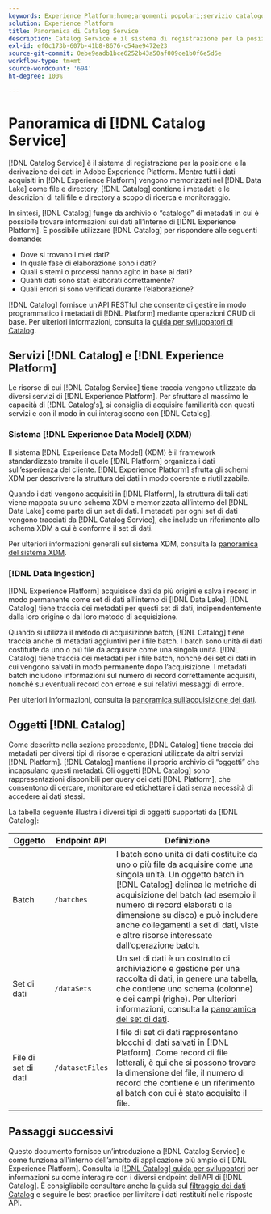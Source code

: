 ```yaml
---
keywords: Experience Platform;home;argomenti popolari;servizio catalogo;catalogo;Catalog Service;posizione dati;gestione dei dati;gestione dati;lineage;derivazione;catalogo;abilitare set di dati
solution: Experience Platform
title: Panoramica di Catalog Service
description: Catalog Service è il sistema di registrazione per la posizione e la derivazione dei dati in Adobe Experience Platform. Mentre tutti i dati acquisiti in Experience Platform vengono memorizzati nel data lake come file e directory, il servizio Catalog contiene i metadati e le descrizioni di tali file e directory a scopo di ricerca e monitoraggio.
exl-id: ef0c173b-607b-41b8-8676-c54ae9472e23
source-git-commit: 0ebe9eadb1bce6252b43a50af009ce1b0f6e5d6e
workflow-type: tm+mt
source-wordcount: '694'
ht-degree: 100%

---
```


# Panoramica di [!DNL Catalog Service]

[!DNL Catalog Service] è il sistema di registrazione per la posizione e la derivazione dei dati in Adobe Experience Platform. Mentre tutti i dati acquisiti in [!DNL Experience Platform] vengono memorizzati nel [!DNL Data Lake] come file e directory, [!DNL Catalog] contiene i metadati e le descrizioni di tali file e directory a scopo di ricerca e monitoraggio.

In sintesi, [!DNL Catalog] funge da archivio o “catalogo” di metadati in cui è possibile trovare informazioni sui dati all’interno di [!DNL Experience Platform]. È possibile utilizzare [!DNL Catalog] per rispondere alle seguenti domande:

* Dove si trovano i miei dati?
* In quale fase di elaborazione sono i dati?
* Quali sistemi o processi hanno agito in base ai dati?
* Quanti dati sono stati elaborati correttamente?
* Quali errori si sono verificati durante l’elaborazione?

[!DNL Catalog] fornisce un’API RESTful che consente di gestire in modo programmatico i metadati di [!DNL Platform] mediante operazioni CRUD di base. Per ulteriori informazioni, consulta la [guida per sviluppatori di Catalog](api/getting-started.md).

## Servizi [!DNL Catalog] e [!DNL Experience Platform]

Le risorse di cui [!DNL Catalog Service] tiene traccia vengono utilizzate da diversi servizi di [!DNL Experience Platform]. Per sfruttare al massimo le capacità di [!DNL Catalog's], si consiglia di acquisire familiarità con questi servizi e con il modo in cui interagiscono con [!DNL Catalog].

### Sistema [!DNL Experience Data Model] (XDM) 

Il sistema [!DNL Experience Data Model] (XDM) è il framework standardizzato tramite il quale [!DNL Platform] organizza i dati sull’esperienza del cliente. [!DNL Experience Platform] sfrutta gli schemi XDM per descrivere la struttura dei dati in modo coerente e riutilizzabile.

Quando i dati vengono acquisiti in [!DNL Platform], la struttura di tali dati viene mappata su uno schema XDM e memorizzata all’interno del [!DNL Data Lake] come parte di un set di dati. I metadati per ogni set di dati vengono tracciati da [!DNL Catalog Service], che include un riferimento allo schema XDM a cui è conforme il set di dati.

Per ulteriori informazioni generali sul sistema XDM, consulta la [panoramica del sistema XDM](../xdm/home.md).

### [!DNL Data Ingestion]

[!DNL Experience Platform] acquisisce dati da più origini e salva i record in modo permanente come set di dati all’interno di [!DNL Data Lake]. [!DNL Catalog] tiene traccia dei metadati per questi set di dati, indipendentemente dalla loro origine o dal loro metodo di acquisizione.

Quando si utilizza il metodo di acquisizione batch, [!DNL Catalog] tiene traccia anche di metadati aggiuntivi per i file batch. I batch sono unità di dati costituite da uno o più file da acquisire come una singola unità. [!DNL Catalog] tiene traccia dei metadati per i file batch, nonché dei set di dati in cui vengono salvati in modo permanente dopo l’acquisizione. I metadati batch includono informazioni sul numero di record correttamente acquisiti, nonché su eventuali record con errore e sui relativi messaggi di errore.

Per ulteriori informazioni, consulta la [panoramica sull’acquisizione dei dati](../ingestion/home.md).

## Oggetti [!DNL Catalog]

Come descritto nella sezione precedente, [!DNL Catalog] tiene traccia dei metadati per diversi tipi di risorse e operazioni utilizzate da altri servizi [!DNL Platform]. [!DNL Catalog] mantiene il proprio archivio di “oggetti” che incapsulano questi metadati. Gli oggetti [!DNL Catalog] sono rappresentazioni disponibili per query dei dati [!DNL Platform], che consentono di cercare, monitorare ed etichettare i dati senza necessità di accedere ai dati stessi.

La tabella seguente illustra i diversi tipi di oggetti supportati da [!DNL Catalog]:

| Oggetto | Endpoint API | Definizione |
|---|---|---|
| Batch | `/batches` | I batch sono unità di dati costituite da uno o più file da acquisire come una singola unità. Un oggetto batch in [!DNL Catalog] delinea le metriche di acquisizione del batch (ad esempio il numero di record elaborati o la dimensione su disco) e può includere anche collegamenti a set di dati, viste e altre risorse interessate dall’operazione batch. |
| Set di dati | `/dataSets` | Un set di dati è un costrutto di archiviazione e gestione per una raccolta di dati, in genere una tabella, che contiene uno schema (colonne) e dei campi (righe). Per ulteriori informazioni, consulta la [panoramica dei set di dati](./datasets/overview.md). |
| File di set di dati | `/datasetFiles` | I file di set di dati rappresentano blocchi di dati salvati in [!DNL Platform]. Come record di file letterali, è qui che si possono trovare la dimensione del file, il numero di record che contiene e un riferimento al batch con cui è stato acquisito il file. |

## Passaggi successivi

Questo documento fornisce un’introduzione a [!DNL Catalog Service] e come funziona all&#39;interno dell’ambito di applicazione più ampio di [!DNL Experience Platform]. Consulta la [[!DNL Catalog] guida per sviluppatori](api/getting-started.md) per informazioni su come interagire con i diversi endpoint dell’API di [!DNL Catalog]. È consigliabile consultare anche la guida sul [filtraggio dei dati Catalog](api/filter-data.md) e seguire le best practice per limitare i dati restituiti nelle risposte API.
